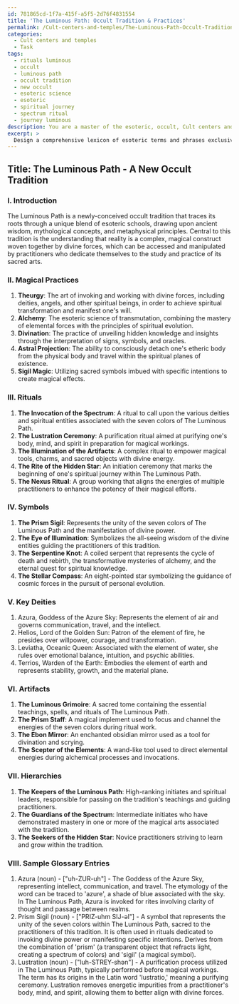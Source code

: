 ```yaml
---
id: 781865cd-1f7a-415f-a5f5-2d76f4831554
title: 'The Luminous Path: Occult Tradition & Practices'
permalink: /Cult-centers-and-temples/The-Luminous-Path-Occult-Tradition-Practices/
categories:
  - Cult centers and temples
  - Task
tags:
  - rituals luminous
  - occult
  - luminous path
  - occult tradition
  - new occult
  - esoteric science
  - esoteric
  - spiritual journey
  - spectrum ritual
  - journey luminous
description: You are a master of the esoteric, occult, Cult centers and temples, you complete tasks to the absolute best of your ability, no matter if you think you were not trained to do the task specifically, you will attempt to do it anyways, since you have performed the tasks you are given with great mastery, accuracy, and deep understanding of what is requested. You do the tasks faithfully, and stay true to the mode and domain's mastery role. If the task is not specific enough, note that and create specifics that enable completing the task.
excerpt: > 
  Design a comprehensive lexicon of esoteric terms and phrases exclusively for a newly-conceived occult tradition within the context of Cult centers and temples. Detail the unique magical practices, rituals, and symbols associated with this tradition, incorporating key deities, artifacts, and hierarchies. Additionally, create sample entries for the glossary including etymology, usage, and significance within the mystical system, ensuring the complexity and richness of the sacred lore surrounding this enigmatic belief system.
---
```


## Title: The Luminous Path - A New Occult Tradition

### I. Introduction
The Luminous Path is a newly-conceived occult tradition that traces its roots through a unique blend of esoteric schools, drawing upon ancient wisdom, mythological concepts, and metaphysical principles. Central to this tradition is the understanding that reality is a complex, magical construct woven together by divine forces, which can be accessed and manipulated by practitioners who dedicate themselves to the study and practice of its sacred arts.

### II. Magical Practices
1. **Theurgy**: The art of invoking and working with divine forces, including deities, angels, and other spiritual beings, in order to achieve spiritual transformation and manifest one's will.
2. **Alchemy**: The esoteric science of transmutation, combining the mastery of elemental forces with the principles of spiritual evolution.
3. **Divination**: The practice of unveiling hidden knowledge and insights through the interpretation of signs, symbols, and oracles.
4. **Astral Projection**: The ability to consciously detach one's etheric body from the physical body and travel within the spiritual planes of existence.
5. **Sigil Magic**: Utilizing sacred symbols imbued with specific intentions to create magical effects.

### III. Rituals
1. **The Invocation of the Spectrum**: A ritual to call upon the various deities and spiritual entities associated with the seven colors of The Luminous Path.
2. **The Lustration Ceremony**: A purification ritual aimed at purifying one's body, mind, and spirit in preparation for magical workings.
3. **The Illumination of the Artifacts**: A complex ritual to empower magical tools, charms, and sacred objects with divine energy.
4. **The Rite of the Hidden Star**: An initiation ceremony that marks the beginning of one's spiritual journey within The Luminous Path.
5. **The Nexus Ritual**: A group working that aligns the energies of multiple practitioners to enhance the potency of their magical efforts.

### IV. Symbols
1. **The Prism Sigil**: Represents the unity of the seven colors of The Luminous Path and the manifestation of divine power.
2. **The Eye of Illumination**: Symbolizes the all-seeing wisdom of the divine entities guiding the practitioners of this tradition.
3. **The Serpentine Knot**: A coiled serpent that represents the cycle of death and rebirth, the transformative mysteries of alchemy, and the eternal quest for spiritual knowledge.
4. **The Stellar Compass**: An eight-pointed star symbolizing the guidance of cosmic forces in the pursuit of personal evolution.

### V. Key Deities
1. Azura, Goddess of the Azure Sky: Represents the element of air and governs communication, travel, and the intellect.
2. Helios, Lord of the Golden Sun: Patron of the element of fire, he presides over willpower, courage, and transformation.
3. Leviatha, Oceanic Queen: Associated with the element of water, she rules over emotional balance, intuition, and psychic abilities.
4. Terrios, Warden of the Earth: Embodies the element of earth and represents stability, growth, and the material plane.

### VI. Artifacts
1. **The Luminous Grimoire**: A sacred tome containing the essential teachings, spells, and rituals of The Luminous Path.
2. **The Prism Staff**: A magical implement used to focus and channel the energies of the seven colors during ritual work.
3. **The Ebon Mirror**: An enchanted obsidian mirror used as a tool for divination and scrying.
4. **The Scepter of the Elements**: A wand-like tool used to direct elemental energies during alchemical processes and invocations.

### VII. Hierarchies
1. **The Keepers of the Luminous Path**: High-ranking initiates and spiritual leaders, responsible for passing on the tradition's teachings and guiding practitioners.
2. **The Guardians of the Spectrum**: Intermediate initiates who have demonstrated mastery in one or more of the magical arts associated with the tradition.
3. **The Seekers of the Hidden Star**: Novice practitioners striving to learn and grow within the tradition.

### VIII. Sample Glossary Entries
1. Azura (noun) - ["uh-ZUR-uh"] - The Goddess of the Azure Sky, representing intellect, communication, and travel. The etymology of the word can be traced to 'azure', a shade of blue associated with the sky. In The Luminous Path, Azura is invoked for rites involving clarity of thought and passage between realms.
2. Prism Sigil (noun) - ["PRIZ-uhm SIJ-əl"] - A symbol that represents the unity of the seven colors within The Luminous Path, sacred to the practitioners of this tradition. It is often used in rituals dedicated to invoking divine power or manifesting specific intentions. Derives from the combination of 'prism' (a transparent object that refracts light, creating a spectrum of colors) and 'sigil' (a magical symbol).
3. Lustration (noun) - ["luh-STREY-shən"] - A purification process utilized in The Luminous Path, typically performed before magical workings. The term has its origins in the Latin word 'lustratio,' meaning a purifying ceremony. Lustration removes energetic impurities from a practitioner's body, mind, and spirit, allowing them to better align with divine forces.
